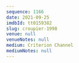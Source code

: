 ```yaml
---
sequence: 1166
date: 2021-09-25
imdbId: tt0159382
slug: croupier-1998
venue: null
venueNotes: null
medium: Criterion Channel
mediumNotes: null
---
```

